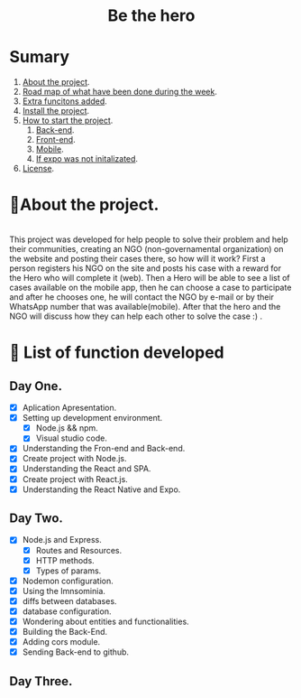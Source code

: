 <h1 align="center">
  Be the hero
</h1>

# Sumary
1. [About the project](#about).
2. [Road map of what have been done during the week](#Road-map).
3. [Extra funcitons added](#extra).
4. [Install the project](#install).
5. [How to start the project](#Start).
    1. [Back-end](#backend).
    2. [Front-end](#front-end).
    3. [Mobile](#mobile).
    4. [If expo was not initalizated](#expo).
6. [License](#license).

# 📁About the project.<a name="about"></a>
<br>
This project was developed for help people to solve their problem and help their communities, creating an NGO (non-governamental organization) on the website and posting their cases there, so how will it work?
First a person registers his NGO on the site and posts his case with a reward for the Hero who will complete it (web).
Then a Hero will be able to see a list of cases available on the mobile app, then he can choose a case to participate and after he chooses one, he will contact the NGO by e-mail or by their WhatsApp number that was available(mobile).
After that the hero and the NGO will discuss how they can help each other to solve the case :) .

# 📜 List of function developed <a name="Road-map"></a>

## Day One.

- [x] Aplication Apresentation.
- [x] Setting up development environment.
  - [x] Node.js && npm.
  - [x] Visual studio code.
- [x] Understanding the Fron-end and Back-end.
- [x] Create project with Node.js.
- [x] Understanding the React and SPA.
- [x] Create project with React.js.
- [x] Understanding the React Native and Expo.

## Day Two.

- [x] Node.js and Express.
  - [x] Routes and Resources.
  - [x] HTTP methods.
  - [x] Types of params.
- [x] Nodemon configuration.
- [x] Using the Imnsominia.
- [x] diffs between databases.
- [x] database configuration.
- [x] Wondering about entities and functionalities.
- [x] Building the Back-End.
- [x] Adding cors module.
- [x] Sending Back-end to github.

## Day Three.
